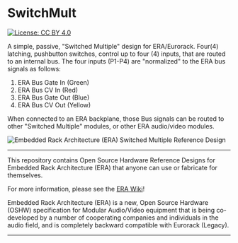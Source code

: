 # SwitchMult

[![License: CC BY 4.0](https://img.shields.io/badge/License-CC%20BY%204.0-lightgrey.svg)](https://creativecommons.org/licenses/by/4.0/)

A simple, passive, "Switched Multiple" design for ERA/Eurorack. 
Four(4) latching, pushbutton switches, control up to four (4) inputs,
that are routed to an internal bus.
The four inputs (P1-P4) are "normalized" to the ERA bus signals as follows:

1) ERA Bus Gate In  (Green)
2) ERA Bus CV In    (Red)
3) ERA Bus Gate Out (Blue)
4) ERA Bus CV Out   (Yellow)

When connected to an ERA backplane, those Bus signals can be routed to other
"Switched Multiple" modules, or other ERA audio/video modules.

![Embedded Rack Architecture (ERA) Switched Multiple Reference Design](https://github.com/halcyonmodular/ERA/blob/master/revisions/Module_Templates_3U/examples/SwitchMult/images/SwitchMult_top.png)

-----------------------------------------------------
This repository contains Open Source Hardware Reference Designs for Embedded Rack Architecture (ERA)
that anyone can use or fabricate for themselves.

For more information, please see the [ERA Wiki](https://github.com/halcyonmodular/ERA/wiki)!

Embedded Rack Architecture (ERA) is a new, Open Source Hardware (OSHW) specification for 
Modular Audio/Video equipment that is being co-developed by a number of
cooperating companies and individuals in the audio field,
and is completely backward compatible with Eurorack (Legacy). 

-----------------------------------------------------

